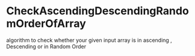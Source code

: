 # CheckAscendingDescendingRandomOrderOfArray
algorithm to check whether your given input array is in ascending , Descending or in Random Order
